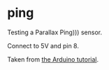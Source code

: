 # ping

Testing a Parallax Ping))) sensor.

Connect to 5V and pin 8.

Taken from [the Arduino tutorial](https://www.arduino.cc/en/Tutorial/Ping).
